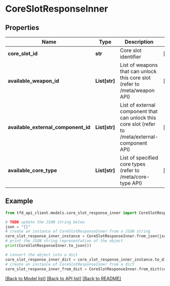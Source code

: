 # CoreSlotResponseInner


## Properties

Name | Type | Description | Notes
------------ | ------------- | ------------- | -------------
**core_slot_id** | **str** | Core slot identifier | [optional] 
**available_weapon_id** | **List[str]** | List of weapons that can unlock this core slot (refer to /meta/weapon API) | [optional] 
**available_external_component_id** | **List[str]** | List of external component that can unlock this core slot (refer to /meta/external-component API) | [optional] 
**available_core_type** | **List[str]** | List of specified core types (refer to /meta/core-type API) | [optional] 

## Example

```python
from tfd_api_client.models.core_slot_response_inner import CoreSlotResponseInner

# TODO update the JSON string below
json = "{}"
# create an instance of CoreSlotResponseInner from a JSON string
core_slot_response_inner_instance = CoreSlotResponseInner.from_json(json)
# print the JSON string representation of the object
print(CoreSlotResponseInner.to_json())

# convert the object into a dict
core_slot_response_inner_dict = core_slot_response_inner_instance.to_dict()
# create an instance of CoreSlotResponseInner from a dict
core_slot_response_inner_from_dict = CoreSlotResponseInner.from_dict(core_slot_response_inner_dict)
```
[[Back to Model list]](../README.md#documentation-for-models) [[Back to API list]](../README.md#documentation-for-api-endpoints) [[Back to README]](../README.md)


